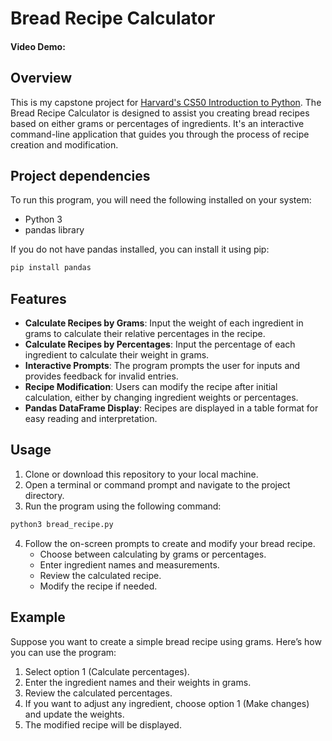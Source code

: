 # Bread Recipe Calculator

#### Video Demo:  <URL HERE>

## Overview
This is my capstone project for [Harvard's CS50 Introduction to Python](https://cs50.harvard.edu/python/2022/). The Bread Recipe Calculator is designed to assist you creating bread recipes based on either grams or percentages of ingredients. It's an interactive command-line application that guides you through the process of recipe creation and modification.

## Project dependencies

To run this program, you will need the following installed on your system: 
- Python 3
- pandas library  
  
If you do not have pandas installed, you can install it using pip:

```bash
pip install pandas
````

## Features
- **Calculate Recipes by Grams**: Input the weight of each ingredient in grams to calculate their relative percentages in the recipe.
- **Calculate Recipes by Percentages**: Input the percentage of each ingredient to calculate their weight in grams.
- **Interactive Prompts**: The program prompts the user for inputs and provides feedback for invalid entries.
- **Recipe Modification**: Users can modify the recipe after initial calculation, either by changing ingredient weights or percentages.
- **Pandas DataFrame Display**: Recipes are displayed in a table format for easy reading and interpretation.

## Usage

1. Clone or download this repository to your local machine.
2. Open a terminal or command prompt and navigate to the project directory.
3. Run the program using the following command:


````bash
python3 bread_recipe.py
````

4. Follow the on-screen prompts to create and modify your bread recipe.
   - Choose between calculating by grams or percentages.
   - Enter ingredient names and measurements.
   - Review the calculated recipe.
   - Modify the recipe if needed.

## Example

Suppose you want to create a simple bread recipe using grams. Here’s how you can use the program:

1. Select option 1 (Calculate percentages).
2. Enter the ingredient names and their weights in grams.
3. Review the calculated percentages.
4. If you want to adjust any ingredient, choose option 1 (Make changes) and update the weights.
5. The modified recipe will be displayed.

